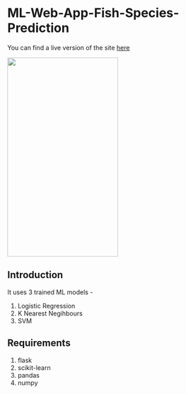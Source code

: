 # ML-Web-App-Fish-Species-Prediction
You can find a live version of the site [here](https://seiawan.pythonanywhere.com)

<img src="view.gif" height="450" width="250">

## Introduction 

It uses 3 trained ML models - 
1. Logistic Regression
2. K Nearest Negihbours
3. SVM

## Requirements
1. flask
2. scikit-learn
3. pandas
4. numpy
